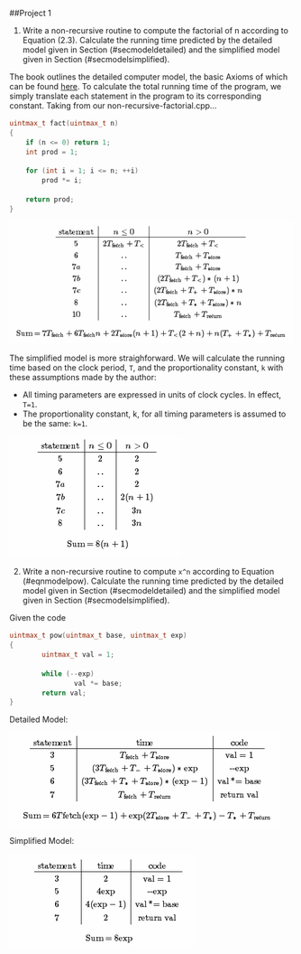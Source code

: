 ##Project 1

1. Write a non-recursive routine to compute the factorial of n according to Equation (2.3). Calculate the running time predicted by the detailed model given in Section (\#secmodeldetailed) and the simplified model given in Section (\#secmodelsimplified).

 The book outlines the detailed computer model, the basic Axioms of which can be found [here](http://brpreiss.com/books/opus4/html/page36.html). To calculate the total running time of the program, we simply translate each statement in the program to its corresponding constant. Taking from our non-recursive-factorial.cpp...

 ```c++
 uintmax_t fact(uintmax_t n)
 {
     if (n <= 0) return 1;
     int prod = 1;

     for (int i = 1; i <= n; ++i)
         prod *= i;

     return prod;
 }
 ```

 ![](../images/30bfae2f5b6dec7fd2c301ea5acefb35.png)

 The simplified model is more straighforward. We will calculate the running time based on the clock period, `T`, and the proportionality constant, `k` with these assumptions made by the author:

  - All timing parameters are expressed in units of clock cycles. In effect, `T=1`.
  - The proportionality constant, k, for all timing parameters is assumed to be the same: `k=1`.

 ![](../images/687474703a2f2f692e6779617a6f2e636f6d2f31396563653935303630343933626336363266393465643232663538323539372e706e67.png)

2. Write a non-recursive routine to compute `x^n` according to Equation (\#eqnmodelpow). Calculate the running time predicted by the detailed model given in Section (\#secmodeldetailed) and the simplified model given in Section (\#secmodelsimplified).

 Given the code

 ```c++
 uintmax_t pow(uintmax_t base, uintmax_t exp)
 {
         uintmax_t val = 1;

         while (--exp)
                 val *= base;
         return val;
 }
 ```

 Detailed Model:

 ![](../images/5a0eed40e8d6891235c258321339e57d.png)

 Simplified Model:

 ![](../images/04b3ebdbbba96ffaa17ec948bbb73dec.png)